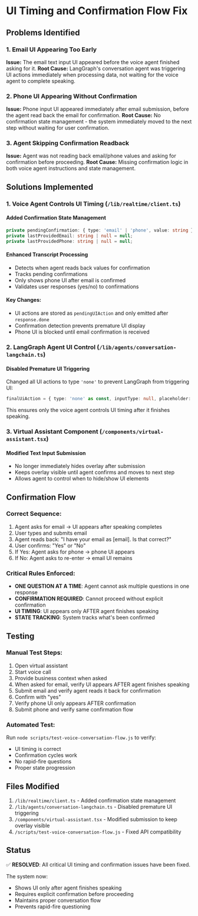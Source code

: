 # UI Timing and Confirmation Flow Fix

## Problems Identified

### 1. Email UI Appearing Too Early
**Issue:** The email text input UI appeared before the voice agent finished asking for it.
**Root Cause:** LangGraph's conversation agent was triggering UI actions immediately when processing data, not waiting for the voice agent to complete speaking.

### 2. Phone UI Appearing Without Confirmation
**Issue:** Phone input UI appeared immediately after email submission, before the agent read back the email for confirmation.
**Root Cause:** No confirmation state management - the system immediately moved to the next step without waiting for user confirmation.

### 3. Agent Skipping Confirmation Readback
**Issue:** Agent was not reading back email/phone values and asking for confirmation before proceeding.
**Root Cause:** Missing confirmation logic in both voice agent instructions and state management.

## Solutions Implemented

### 1. Voice Agent Controls UI Timing (`/lib/realtime/client.ts`)

#### Added Confirmation State Management
```typescript
private pendingConfirmation: { type: 'email' | 'phone', value: string } | null = null;
private lastProvidedEmail: string | null = null;
private lastProvidedPhone: string | null = null;
```

#### Enhanced Transcript Processing
- Detects when agent reads back values for confirmation
- Tracks pending confirmations
- Only shows phone UI after email is confirmed
- Validates user responses (yes/no) to confirmations

#### Key Changes:
- UI actions are stored as `pendingUIAction` and only emitted after `response.done`
- Confirmation detection prevents premature UI display
- Phone UI is blocked until email confirmation is received

### 2. LangGraph Agent UI Control (`/lib/agents/conversation-langchain.ts`)

#### Disabled Premature UI Triggering
Changed all UI actions to type `'none'` to prevent LangGraph from triggering UI:
```typescript
finalUiAction = { type: 'none' as const, inputType: null, placeholder: null };
```

This ensures only the voice agent controls UI timing after it finishes speaking.

### 3. Virtual Assistant Component (`/components/virtual-assistant.tsx`)

#### Modified Text Input Submission
- No longer immediately hides overlay after submission
- Keeps overlay visible until agent confirms and moves to next step
- Allows agent to control when to hide/show UI elements

## Confirmation Flow

### Correct Sequence:
1. Agent asks for email → UI appears after speaking completes
2. User types and submits email
3. Agent reads back: "I have your email as [email]. Is that correct?"
4. User confirms: "Yes" or "No"
5. If Yes: Agent asks for phone → phone UI appears
6. If No: Agent asks to re-enter → email UI remains

### Critical Rules Enforced:
- **ONE QUESTION AT A TIME**: Agent cannot ask multiple questions in one response
- **CONFIRMATION REQUIRED**: Cannot proceed without explicit confirmation
- **UI TIMING**: UI appears only AFTER agent finishes speaking
- **STATE TRACKING**: System tracks what's been confirmed

## Testing

### Manual Test Steps:
1. Open virtual assistant
2. Start voice call
3. Provide business context when asked
4. When asked for email, verify UI appears AFTER agent finishes speaking
5. Submit email and verify agent reads it back for confirmation
6. Confirm with "yes" 
7. Verify phone UI only appears AFTER confirmation
8. Submit phone and verify same confirmation flow

### Automated Test:
Run `node scripts/test-voice-conversation-flow.js` to verify:
- UI timing is correct
- Confirmation cycles work
- No rapid-fire questions
- Proper state progression

## Files Modified

1. `/lib/realtime/client.ts` - Added confirmation state management
2. `/lib/agents/conversation-langchain.ts` - Disabled premature UI triggering  
3. `/components/virtual-assistant.tsx` - Modified submission to keep overlay visible
4. `/scripts/test-voice-conversation-flow.js` - Fixed API compatibility

## Status

✅ **RESOLVED**: All critical UI timing and confirmation issues have been fixed.

The system now:
- Shows UI only after agent finishes speaking
- Requires explicit confirmation before proceeding
- Maintains proper conversation flow
- Prevents rapid-fire questioning